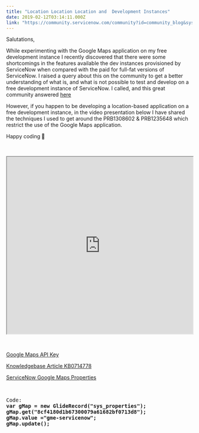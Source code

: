 ```yaml
---
title: "Location Location Location and  Development Instances"
date: 2019-02-12T03:14:11.000Z
link: "https://community.servicenow.com/community?id=community_blog&sys_id=0652633ddb2b27001089e15b8a9619c5"
---
```

<p>Salutations,</p>
<p>While experimenting with the Google Maps application on my free development instance I recently discovered that there were some shortcomings in the features available the dev instances provisioned by ServiceNow when compared with the paid for full-fat versions of ServiceNow. I raised a query about this on the community to get a better understanding of what is, and what is not possible to test and develop on a free development instance of ServiceNow. I called, and this great community answered <a href="community?id&#61;community_question&amp;sys_id&#61;6e1107f5dbe3e3001089e15b8a9619c3" rel="nofollow">here</a></p>
<p>However, if you happen to be developing a location-based application on a free development instance, in the video presentation below I have shared the techniques I used to get around the PRB1308602 &amp; PRB1235648 which restrict the use of the Google Maps application.</p>
<p>Happy coding<strong> &#x1f642;</strong> </p>
<p> </p>
<p><iframe id="video_tinymce" style="width: 100%; height: 480px;" src="https://www.youtube.com/embed/WST5LBbAI28"></iframe></p>
<p> </p>
<p><a href="https://developers.google.com/maps/documentation/javascript/get-api-key" rel="nofollow">Google Maps API Key</a></p>
<p><a href="https://hi.service-now.com/kb_view.do?sysparm_article&#61;KB0714778" rel="nofollow">Knowledgebase Article KB0714778</a></p>
<p><a href="https://docs.servicenow.com/csh?topicname&#61;set-up-google-maps-api.htmll&amp;version&#61;london" rel="nofollow">ServiceNow Google Maps Properties</a></p>
<p> </p>
<pre>Code:<br /><strong>var gMap &#61; new GlideRecord(&#34;sys_properties&#34;);</strong><br /><strong>gMap.get(&#34;8cf4180d1b67300079a61682bf0713d8&#34;);</strong><br /><strong>gMap.value &#61;&#34;gme-servicenow&#34;;</strong><br /><strong>gMap.update();</strong><br /><strong><br /></strong></pre>